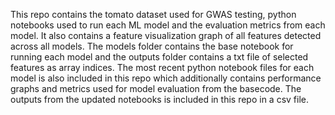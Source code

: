 This repo contains the tomato dataset used for GWAS testing, python notebooks used to run each ML model and the evaluation metrics from each model. It also contains a feature visualization graph of all features detected across all models. The models folder contains the base notebook for running each model and the outputs folder contains a txt file of selected features as array indices. 
The most recent python notebook files for each model is also included in this repo which additionally contains performance graphs and metrics used for model evaluation from the basecode. The outputs from the updated notebooks is included in this repo in a csv file.

